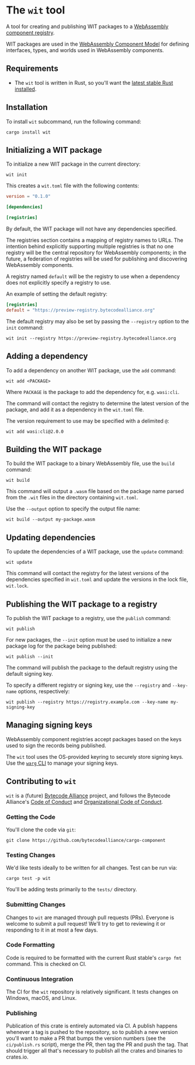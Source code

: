 # The `wit` tool

A tool for creating and publishing WIT packages to a [WebAssembly component
registry](https://github.com/bytecodealliance/registry/).

WIT packages are used in the [WebAssembly Component Model](https://github.com/WebAssembly/component-model/)
for defining interfaces, types, and worlds used in WebAssembly components.

## Requirements

* The `wit` tool is written in Rust, so you'll want the [latest stable Rust
  installed](https://www.rust-lang.org/tools/install).

## Installation

To install `wit` subcommand, run the following command:

```
cargo install wit
```

## Initializing a WIT package

To initialize a new WIT package in the current directory:

```
wit init
```

This creates a `wit.toml` file with the following contents:

```toml
version = "0.1.0"

[dependencies]

[registries]
```

By default, the WIT package will not have any dependencies specified.

The registries section contains a mapping of registry names to URLs. The
intention behind explicitly supporting multiple registries is that no one
registry will be the central repository for WebAssembly components; in the
future, a federation of registries will be used for publishing and discovering
WebAssembly components.

A registry named `default` will be the registry to use when a dependency does
not explicitly specify a registry to use.

An example of setting the default registry:

```toml
[registries]
default = "https://preview-registry.bytecodealliance.org"
```

The default registry may also be set by passing the `--registry` option to the
`init` command:

```
wit init --registry https://preview-registry.bytecodealliance.org
```

## Adding a dependency

To add a dependency on another WIT package, use the `add` command:

```
wit add <PACKAGE>
```

Where `PACKAGE` is the package to add the dependency for, e.g. `wasi:cli`.

The command will contact the registry to determine the latest version of the
package, and add it as a dependency in the `wit.toml` file.

The version requirement to use may be specified with a delimited `@`:

```
wit add wasi:cli@2.0.0
```

## Building the WIT package

To build the WIT package to a binary WebAssembly file, use the `build` command:

```
wit build
```

This command will output a `.wasm` file based on the package name parsed from
the `.wit` files in the directory containing `wit.toml`.

Use the `--output` option to specify the output file name:

```
wit build --output my-package.wasm
```

## Updating dependencies

To update the dependencies of a WIT package, use the `update` command:

```
wit update
```

This command will contact the registry for the latest versions of the
dependencies specified in `wit.toml` and update the versions in the lock file,
`wit.lock`.

## Publishing the WIT package to a registry

To publish the WIT package to a registry, use the `publish` command:

```
wit publish
```

For new packages, the `--init` option must be used to initialize a new package
log for the package being published:

```
wit publish --init
```

The command will publish the package to the default registry using the default
signing key.

To specify a different registry or signing key, use the `--registry` and
`--key-name` options, respectively:

```
wit publish --registry https://registry.example.com --key-name my-signing-key
```

## Managing signing keys

WebAssembly component registries accept packages based on the keys used to sign
the records being published.

The `wit` tool uses the OS-provided keyring to securely store signing keys.
Use the [`warg` CLI](https://crates.io/crates/warg-cli) to manage your signing keys.

## Contributing to `wit`

`wit` is a (future) [Bytecode Alliance](https://bytecodealliance.org/)
project, and follows the Bytecode Alliance's [Code of Conduct](CODE_OF_CONDUCT.md)
and [Organizational Code of Conduct](ORG_CODE_OF_CONDUCT.md).

### Getting the Code

You'll clone the code via `git`:

```
git clone https://github.com/bytecodealliance/cargo-component
```

### Testing Changes

We'd like tests ideally to be written for all changes. Test can be run via:

```
cargo test -p wit
```

You'll be adding tests primarily to the `tests/` directory.

### Submitting Changes

Changes to `wit` are managed through pull requests (PRs). Everyone
is welcome to submit a pull request! We'll try to get to reviewing it or
responding to it in at most a few days.

### Code Formatting

Code is required to be formatted with the current Rust stable's `cargo fmt`
command. This is checked on CI.

### Continuous Integration

The CI for the `wit` repository is relatively significant. It tests
changes on Windows, macOS, and Linux.

### Publishing

Publication of this crate is entirely automated via CI. A publish happens
whenever a tag is pushed to the repository, so to publish a new version you'll
want to make a PR that bumps the version numbers (see the `ci/publish.rs` 
script), merge the PR, then tag the PR and push the tag. That should trigger 
all that's necessary to publish all the crates and binaries to crates.io.
